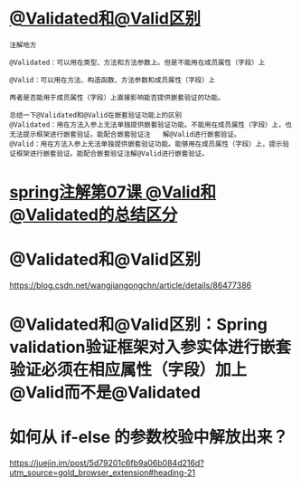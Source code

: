 # [@Validated和@Valid区别](https://www.cnblogs.com/leeego-123/p/10821028.html)

```
注解地方

@Validated：可以用在类型、方法和方法参数上。但是不能用在成员属性（字段）上

@Valid：可以用在方法、构造函数、方法参数和成员属性（字段）上

两者是否能用于成员属性（字段）上直接影响能否提供嵌套验证的功能。

总结一下@Validated和@Valid在嵌套验证功能上的区别
@Validated：用在方法入参上无法单独提供嵌套验证功能。不能用在成员属性（字段）上，也无法提示框架进行嵌套验证。能配合嵌套验证注   解@Valid进行嵌套验证。
@Valid：用在方法入参上无法单独提供嵌套验证功能。能够用在成员属性（字段）上，提示验证框架进行嵌套验证。能配合嵌套验证注解@Valid进行嵌套验证。
```



# [spring注解第07课 @Valid和@Validated的总结区分](https://www.cnblogs.com/guchunchao/p/9860337.html)





# @Validated和@Valid区别

https://blog.csdn.net/wangjiangongchn/article/details/86477386





# @Validated和@Valid区别：Spring validation验证框架对入参实体进行嵌套验证必须在相应属性（字段）加上@Valid而不是@Validated









# 如何从 if-else 的参数校验中解放出来？

https://juejin.im/post/5d79201c6fb9a06b084d216d?utm_source=gold_browser_extension#heading-21